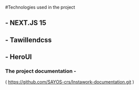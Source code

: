 #Technologies used in the project
## - NEXT.JS 15
## - Tawillendcss
## - HeroUI

### The project documentation -
( https://github.com/SAYOS-crs/Instawork-documentation.git )
